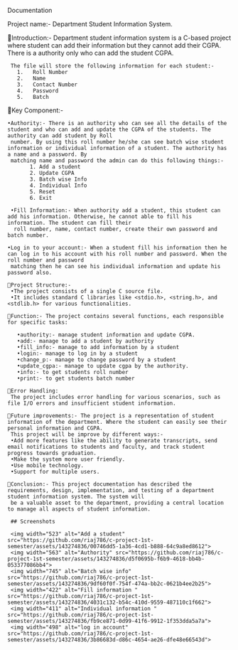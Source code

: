 Documentation

Project name:- Department Student Information System.

Introduction:- Department student information system is a C-based project where student can add their information but they cannot add their CGPA. There is a authority only who can add the student CGPA.

     The file will store the following information for each student:-
       1.	Roll Number
       2.	Name
       3.	Contact Number
       4.	Password
       5.	Batch
Key Component:-

    •Authority:- There is an authority who can see all the details of the student and who can add and update the CGPA of the students. The authority can add student by Roll 
     number. By using this roll number he/she can see batch wise student information or individual information of a student. The authority has a name and a password. By 
     matching name and password the admin can do this following things:-
           1. Add a student
           2. Update CGPA
           3. Batch wise Info
           4. Individual Info
           5. Reset
           6. Exit

     •Fill Information:- When authority add a student, this student can add his information. Otherwise, he cannot able to fill his information. The student can fill their 
      roll number, name, contact number, create their own password and  batch number.

    •Log in to your account:- When a student fill his information then he can log in to his account with his roll number and password. When the roll number and password 
     matching then he can see his individual information and update his password also.
     
    Project Structure:-
     •The project consists of a single C source file.
     •It includes standard C libraries like <stdio.h>, <string.h>, and <stdlib.h> for various functionalities.

    Function:- The project contains several functions, each responsible for specific tasks:
    
       •authority:- manage student information and update CGPA.
       •add:- manage to add a student by authority
       •fill_info:- manage to add information by a student
       •login:- manage to log in by a student
       •change_p:- manage to change password by a student
       •update_cgpa:- manage to update cgpa by the authority.
       •info:- to get students roll number
       •print:- to get students batch number

    Error Handling:
     The project includes error handling for various scenarios, such as file I/O errors and insufficient student information.

    Future improvements:- The project is a representation of student information of the department. Where the student can easily see their personal information and CGPA. 
     This project will be improve by different ways:-
     •Add more features like the ability to generate transcripts, send email notifications to students and faculty, and track student progress towards graduation.
     •Make the system more user friendly.
     •Use mobile technology.
     •Support for multiple users.

    Conclusion:- This project documentation has described the requirements, design, implementation, and testing of a department student information system. The system will 
     be a valuable asset to the department, providing a central location to manage all aspects of student information.

     ## Screenshots

     <img width="523" alt="Add a student" src="https://github.com/riaj786/c-project-1st-semester/assets/143274836/00746dd5-1a36-4cd1-b888-64c9a8ed8612">
     <img width="563" alt="Authority" src="https://github.com/riaj786/c-project-1st-semester/assets/143274836/d5f0695b-f6b9-4618-bb4b-053377086bb4">
     <img width="745" alt="Batch wise info" src="https://github.com/riaj786/c-project-1st-semester/assets/143274836/9df60f0f-754f-474a-bb2c-0621b4ee2b25">
     <img width="422" alt="Fill information " src="https://github.com/riaj786/c-project-1st-semester/assets/143274836/4031c132-b54c-410d-9559-487110c1f662">
     <img width="411" alt="Individual information " src="https://github.com/riaj786/c-project-1st-semester/assets/143274836/fb9ce871-0d99-41f6-9912-1f353dda5a7a">
     <img width="498" alt="log in account" src="https://github.com/riaj786/c-project-1st-semester/assets/143274836/3b86683d-d86c-4654-ae26-dfe48e66543d">



